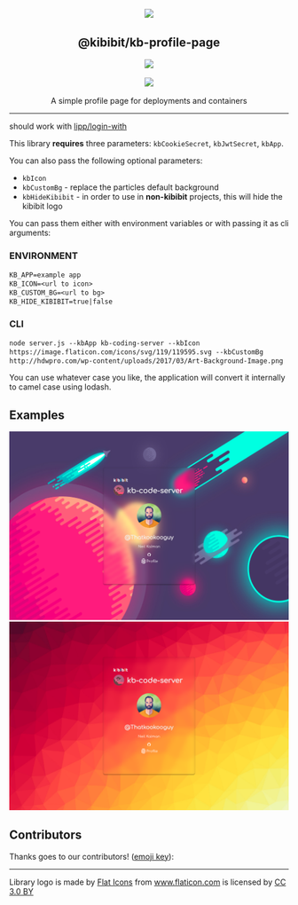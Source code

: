 <p align="center">
  <a href="https://github.com/Kibibit/kb-login-page" target="blank"><img src="http://kibibit.io/kibibit-assets/profile.svg" width="150" ></a>
  <h2 align="center">
    @kibibit/kb-profile-page
  </h2>
</p>
<p align="center">
  <a href="https://www.npmjs.com/package/@kibibit/kb-login-page"><img src="https://img.shields.io/npm/v/@kibibit/kb-login-page/latest.svg?style=for-the-badge&logo=npm&color=CB3837"></a>
</p>
<p align="center">
  <a href="https://salt.bountysource.com/teams/kibibit"><img src="https://img.shields.io/endpoint.svg?url=https://monthly-salt.now.sh/kibibit&style=flat-square"></a>
</p>
<p align="center">
  A simple profile page for deployments and containers
</p>
<hr>

should work with [lipp\/login-with](https://github.com/lipp/login-with)

This library **requires** three parameters: `kbCookieSecret`, `kbJwtSecret`, `kbApp`.

You can also pass the following optional parameters:
- `kbIcon`
- `kbCustomBg` - replace the particles default background
- `kbHideKibibit` - in order to use in **non-kibibit** projects, this will hide the kibibit logo

You can pass them either with environment variables or with passing it as cli arguments:

### ENVIRONMENT
```
KB_APP=example app
KB_ICON=<url to icon>
KB_CUSTOM_BG=<url to bg>
KB_HIDE_KIBIBIT=true|false
```

### CLI
```
node server.js --kbApp kb-coding-server --kbIcon https://image.flaticon.com/icons/svg/119/119595.svg --kbCustomBg http://hdwpro.com/wp-content/uploads/2017/03/Art-Background-Image.png
```

You can use whatever case you like, the application will convert it internally to camel case using lodash.

## Examples

<img src="https://github.com/Kibibit/kb-profile-page/blob/master/screenshots/screenshot01.png?raw=true" style="max-width: 100%;">

<img src="https://github.com/Kibibit/kb-profile-page/blob/master/screenshots/screenshot02.png?raw=true" style="max-width: 100%;">

## Contributors

Thanks goes to our contributors! ([emoji key](https://allcontributors.org/docs/en/emoji-key)):

<!-- ALL-CONTRIBUTORS-LIST:START - Do not remove or modify this section -->
<!-- prettier-ignore -->
<!-- ALL-CONTRIBUTORS-LIST:END -->

----

<div>Library logo is made by <a href="https://www.flaticon.com/authors/flat-icons" title="Flat Icons">Flat Icons</a> from <a href="https://www.flaticon.com/"                 title="Flaticon">www.flaticon.com</a> is licensed by <a href="http://creativecommons.org/licenses/by/3.0/"                 title="Creative Commons BY 3.0" target="_blank">CC 3.0 BY</a></div>
